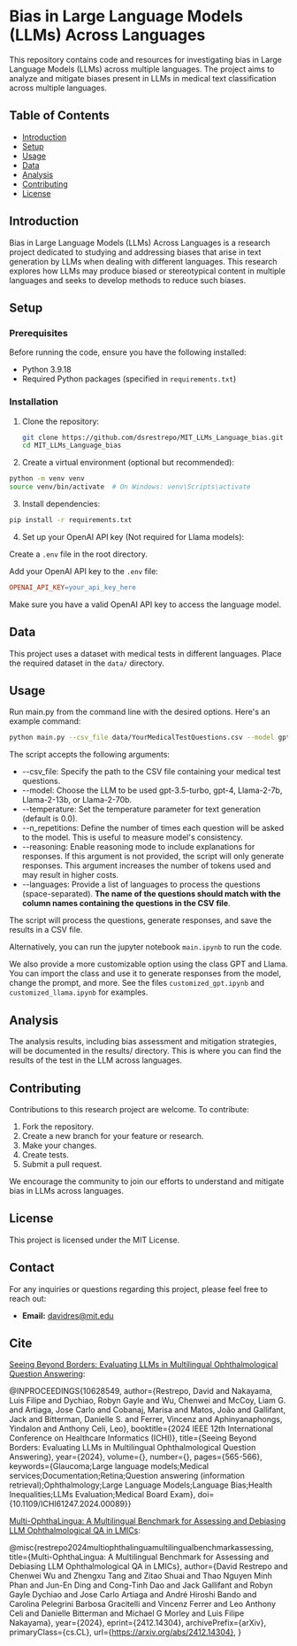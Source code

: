 # Bias in Large Language Models (LLMs) Across Languages

This repository contains code and resources for investigating bias in Large Language Models (LLMs) across multiple languages. The project aims to analyze and mitigate biases present in LLMs in medical text classification across multiple languages.

## Table of Contents

- [Introduction](#introduction)
- [Setup](#setup)
- [Usage](#usage)
- [Data](#data)
- [Analysis](#analysis)
- [Contributing](#contributing)
- [License](#license)

## Introduction

Bias in Large Language Models (LLMs) Across Languages is a research project dedicated to studying and addressing biases that arise in text generation by LLMs when dealing with different languages. This research explores how LLMs may produce biased or stereotypical content in multiple languages and seeks to develop methods to reduce such biases.

## Setup

### Prerequisites

Before running the code, ensure you have the following installed:

- Python 3.9.18
- Required Python packages (specified in `requirements.txt`)

### Installation

1. Clone the repository:

   ```bash
   git clone https://github.com/dsrestrepo/MIT_LLMs_Language_bias.git
   cd MIT_LLMs_Language_bias
    ```


2. Create a virtual environment (optional but recommended):

```bash
python -m venv venv
source venv/bin/activate  # On Windows: venv\Scripts\activate
```

3. Install dependencies:

```bash
pip install -r requirements.txt
```


4. Set up your OpenAI API key (Not required for Llama models):

Create a `.env` file in the root directory.

Add your OpenAI API key to the `.env` file:

```makefile
OPENAI_API_KEY=your_api_key_here
```

Make sure you have a valid OpenAI API key to access the language model.

## Data
This project uses a dataset with medical tests in different languages. Place the required dataset in the `data/` directory.

## Usage

Run main.py from the command line with the desired options. Here's an example command:

```bash
python main.py --csv_file data/YourMedicalTestQuestions.csv --model gpt-3.5-turbo --temperature 0.5 --n_repetitions 3 --reasoning --languages english portuguese french
```

The script accepts the following arguments:

- --csv_file: Specify the path to the CSV file containing your medical test questions.
- --model: Choose the LLM to be used gpt-3.5-turbo, gpt-4, Llama-2-7b, Llama-2-13b, or Llama-2-70b.
- --temperature: Set the temperature parameter for text generation (default is 0.0).
- --n_repetitions: Define the number of times each question will be asked to the model. This is useful to measure model's consistency.
- --reasoning: Enable reasoning mode to include explanations for responses. If this argument is not provided, the script will only generate responses. This argument increases the number of tokens used and may result in higher costs.
- --languages: Provide a list of languages to process the questions (space-separated). **The name of the questions should match with the column names containing the questions in the CSV file**.

The script will process the questions, generate responses, and save the results in a CSV file.

Alternatively, you can run the jupyter notebook `main.ipynb` to run the code.


We also provide a more customizable option using the class GPT and Llama. You can import the class and use it to generate responses from the model, change the prompt, and more. See the files `customized_gpt.ipynb` and `customized_llama.ipynb` for examples.


## Analysis
The analysis results, including bias assessment and mitigation strategies, will be documented in the results/ directory. This is where you can find the results of the test in the LLM across languages.

## Contributing
Contributions to this research project are welcome. To contribute:

1. Fork the repository.
2. Create a new branch for your feature or research.
3. Make your changes.
4. Create tests.
5. Submit a pull request.

We encourage the community to join our efforts to understand and mitigate bias in LLMs across languages.

## License
This project is licensed under the MIT License.

## Contact

For any inquiries or questions regarding this project, please feel free to reach out:

- **Email:** davidres@mit.edu

## Cite

[Seeing Beyond Borders: Evaluating LLMs in Multilingual Ophthalmological Question Answering](https://ieeexplore.ieee.org/abstract/document/10628549):

@INPROCEEDINGS{10628549,
  author={Restrepo, David and Nakayama, Luis Filipe and Dychiao, Robyn Gayle and Wu, Chenwei and McCoy, Liam G. and Artiaga, Jose Carlo and Cobanaj, Marisa and Matos, João and Gallifant, Jack and Bitterman, Danielle S. and Ferrer, Vincenz and Aphinyanaphongs, Yindalon and Anthony Celi, Leo},
  booktitle={2024 IEEE 12th International Conference on Healthcare Informatics (ICHI)}, 
  title={Seeing Beyond Borders: Evaluating LLMs in Multilingual Ophthalmological Question Answering}, 
  year={2024},
  volume={},
  number={},
  pages={565-566},
  keywords={Glaucoma;Large language models;Medical services;Documentation;Retina;Question answering (information retrieval);Ophthalmology;Large Language Models;Language Bias;Health Inequalities;LLMs Evaluation;Medical Board Exam},
  doi={10.1109/ICHI61247.2024.00089}}

[Multi-OphthaLingua: A Multilingual Benchmark for Assessing and Debiasing LLM Ophthalmological QA in LMICs](https://arxiv.org/abs/2412.14304):

@misc{restrepo2024multiophthalinguamultilingualbenchmarkassessing,
      title={Multi-OphthaLingua: A Multilingual Benchmark for Assessing and Debiasing LLM Ophthalmological QA in LMICs}, 
      author={David Restrepo and Chenwei Wu and Zhengxu Tang and Zitao Shuai and Thao Nguyen Minh Phan and Jun-En Ding and Cong-Tinh Dao and Jack Gallifant and Robyn Gayle Dychiao and Jose Carlo Artiaga and André Hiroshi Bando and Carolina Pelegrini Barbosa Gracitelli and Vincenz Ferrer and Leo Anthony Celi and Danielle Bitterman and Michael G Morley and Luis Filipe Nakayama},
      year={2024},
      eprint={2412.14304},
      archivePrefix={arXiv},
      primaryClass={cs.CL},
      url={https://arxiv.org/abs/2412.14304}, 
}
